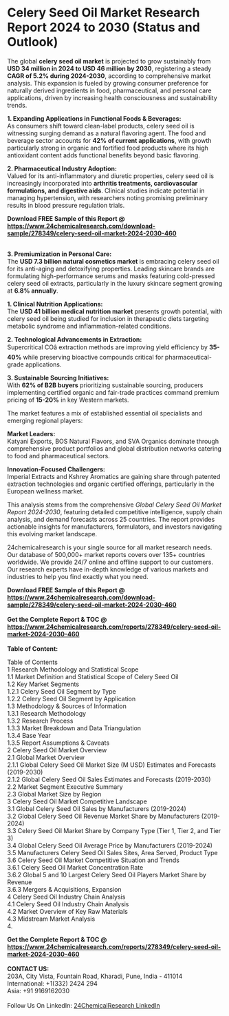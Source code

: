 <h1>Celery Seed Oil Market Research Report 2024 to 2030 (Status and Outlook)</h1><p>The global <strong>celery seed oil market</strong> is projected to grow sustainably from <strong>USD 34 million in 2024 to USD 46 million by 2030</strong>, registering a steady <strong>CAGR of 5.2% during 2024-2030</strong>, according to comprehensive market analysis. This expansion is fueled by growing consumer preference for naturally derived ingredients in food, pharmaceutical, and personal care applications, driven by increasing health consciousness and sustainability trends.</p><p><strong>1. Expanding Applications in Functional Foods &amp; Beverages:</strong><br>
As consumers shift toward clean-label products, celery seed oil is witnessing surging demand as a natural flavoring agent. The food and beverage sector accounts for <strong>42% of current applications</strong>, with growth particularly strong in organic and fortified food products where its high antioxidant content adds functional benefits beyond basic flavoring.</p><p><strong>2. Pharmaceutical Industry Adoption:</strong><br>
Valued for its anti-inflammatory and diuretic properties, celery seed oil is increasingly incorporated into <strong>arthritis treatments, cardiovascular formulations, and digestive aids</strong>. Clinical studies indicate potential in managing hypertension, with researchers noting promising preliminary results in blood pressure regulation trials.</p><div><b>Download FREE Sample of this Report @ 
            <a href="https://www.24chemicalresearch.com/download-sample/278349/celery-seed-oil-market-2024-2030-460">
            https://www.24chemicalresearch.com/download-sample/278349/celery-seed-oil-market-2024-2030-460</a></b></div><br><p><strong>3. Premiumization in Personal Care:</strong><br>
The <strong>USD 7.3 billion natural cosmetics market</strong> is embracing celery seed oil for its anti-aging and detoxifying properties. Leading skincare brands are formulating high-performance serums and masks featuring cold-pressed celery seed oil extracts, particularly in the luxury skincare segment growing at <strong>6.8% annually</strong>.</p><p><strong>1. Clinical Nutrition Applications:</strong><br>The <strong>USD 41 billion medical nutrition market</strong> presents growth potential, with celery seed oil being studied for inclusion in therapeutic diets targeting metabolic syndrome and inflammation-related conditions.</p><p><strong>2. Technological Advancements in Extraction:</strong><br>Supercritical COâ extraction methods are improving yield efficiency by <strong>35-40%</strong> while preserving bioactive compounds critical for pharmaceutical-grade applications.</p><p><strong>3. Sustainable Sourcing Initiatives:</strong><br>With <strong>62% of B2B buyers</strong> prioritizing sustainable sourcing, producers implementing certified organic and fair-trade practices command premium pricing of <strong>15-20%</strong> in key Western markets.</p><p>The market features a mix of established essential oil specialists and emerging regional players:</p><p><strong>Market Leaders:</strong><br>
Katyani Exports, BOS Natural Flavors, and SVA Organics dominate through comprehensive product portfolios and global distribution networks catering to food and pharmaceutical sectors.</p><p><strong>Innovation-Focused Challengers:</strong><br>
Imperial Extracts and Kshrey Aromatics are gaining share through patented extraction technologies and organic certified offerings, particularly in the European wellness market.</p><p>This analysis stems from the comprehensive <em>Global Celery Seed Oil Market Report 2024-2030</em>, featuring detailed competitive intelligence, supply chain analysis, and demand forecasts across 25 countries. The report provides actionable insights for manufacturers, formulators, and investors navigating this evolving market landscape.</p><p>24chemicalresearch is your single source for all market research needs. Our database of 500,000+ market reports covers over 135+ countries worldwide. We provide 24/7 online and offline support to our customers. Our research experts have in-depth knowledge of various markets and industries to help you find exactly what you need.</p><div><b>Download FREE Sample of this Report @ 
            <a href="https://www.24chemicalresearch.com/download-sample/278349/celery-seed-oil-market-2024-2030-460">
            https://www.24chemicalresearch.com/download-sample/278349/celery-seed-oil-market-2024-2030-460</a></b></div><br><div><b>Get the Complete Report & TOC @ 
            <a href="https://www.24chemicalresearch.com/reports/278349/celery-seed-oil-market-2024-2030-460">
            https://www.24chemicalresearch.com/reports/278349/celery-seed-oil-market-2024-2030-460</a></b></div><br>
            <b>Table of Content:</b><p>Table of Contents<br />
1 Research Methodology and Statistical Scope<br />
1.1 Market Definition and Statistical Scope of Celery Seed Oil<br />
1.2 Key Market Segments<br />
1.2.1 Celery Seed Oil Segment by Type<br />
1.2.2 Celery Seed Oil Segment by Application<br />
1.3 Methodology & Sources of Information<br />
1.3.1 Research Methodology<br />
1.3.2 Research Process<br />
1.3.3 Market Breakdown and Data Triangulation<br />
1.3.4 Base Year<br />
1.3.5 Report Assumptions & Caveats<br />
2 Celery Seed Oil Market Overview<br />
2.1 Global Market Overview<br />
2.1.1 Global Celery Seed Oil Market Size (M USD) Estimates and Forecasts (2019-2030)<br />
2.1.2 Global Celery Seed Oil Sales Estimates and Forecasts (2019-2030)<br />
2.2 Market Segment Executive Summary<br />
2.3 Global Market Size by Region<br />
3 Celery Seed Oil Market Competitive Landscape<br />
3.1 Global Celery Seed Oil Sales by Manufacturers (2019-2024)<br />
3.2 Global Celery Seed Oil Revenue Market Share by Manufacturers (2019-2024)<br />
3.3 Celery Seed Oil Market Share by Company Type (Tier 1, Tier 2, and Tier 3)<br />
3.4 Global Celery Seed Oil Average Price by Manufacturers (2019-2024)<br />
3.5 Manufacturers Celery Seed Oil Sales Sites, Area Served, Product Type<br />
3.6 Celery Seed Oil Market Competitive Situation and Trends<br />
3.6.1 Celery Seed Oil Market Concentration Rate<br />
3.6.2 Global 5 and 10 Largest Celery Seed Oil Players Market Share by Revenue<br />
3.6.3 Mergers & Acquisitions, Expansion<br />
4 Celery Seed Oil Industry Chain Analysis<br />
4.1 Celery Seed Oil Industry Chain Analysis<br />
4.2 Market Overview of Key Raw Materials<br />
4.3 Midstream Market Analysis<br />
4.</p><div><b>Get the Complete Report & TOC @ 
            <a href="https://www.24chemicalresearch.com/reports/278349/celery-seed-oil-market-2024-2030-460">
            https://www.24chemicalresearch.com/reports/278349/celery-seed-oil-market-2024-2030-460</a></b></div><br><b>CONTACT US:</b><br>
            203A, City Vista, Fountain Road, Kharadi, Pune, India - 411014<br>
            International: +1(332) 2424 294<br>
            Asia: +91 9169162030 <br><br>
            Follow Us On LinkedIn: <a href="https://www.linkedin.com/company/24chemicalresearch/">24ChemicalResearch LinkedIn</a>